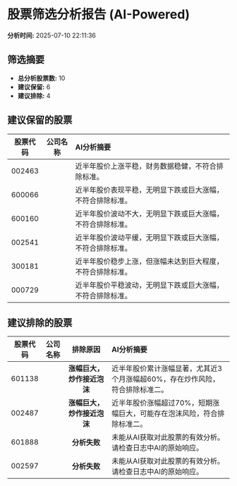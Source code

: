 # 股票筛选分析报告 (AI-Powered)

**分析时间:** 2025-07-10 22:11:36

## 筛选摘要

- **总分析股票数:** 10
- **建议保留:** 6
- **建议排除:** 4

## 建议保留的股票

| 股票代码 | 公司名称 | AI分析摘要 |
|:---:|:---:|:---|
| 002463 |  | 近半年股价上涨平稳，财务数据稳健，不符合排除标准。 |
| 600066 |  | 近半年股价表现平稳，无明显下跌或巨大涨幅，不符合排除标准。 |
| 600160 |  | 近半年股价波动不大，无明显下跌或巨大涨幅，不符合排除标准。 |
| 002541 |  | 近半年股价波动平缓，无明显下跌或巨大涨幅，不符合排除标准。 |
| 300181 |  | 近半年股价稳步上涨，但涨幅未达到巨大程度，不符合排除标准。 |
| 000729 |  | 近半年股价平稳波动，无明显下跌或巨大涨幅，不符合排除标准。 |

## 建议排除的股票

| 股票代码 | 公司名称 | 排除原因 | AI分析摘要 |
|:---:|:---:|:---:|:---|
| 601138 |  | **涨幅巨大，炒作接近泡沫** | 近半年股价累计涨幅显著，尤其近3个月涨幅超60%，存在炒作风险，符合排除标准二。 |
| 002487 |  | **涨幅巨大，炒作接近泡沫** | 近半年股价涨幅超过70%，短期涨幅巨大，可能存在泡沫风险，符合排除标准二。 |
| 601888 |  | **分析失败** | 未能从AI获取对此股票的有效分析。请检查日志中AI的原始响应。 |
| 002597 |  | **分析失败** | 未能从AI获取对此股票的有效分析。请检查日志中AI的原始响应。 |
